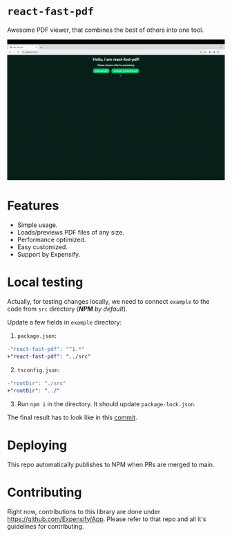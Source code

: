 # `react-fast-pdf`

Awesome PDF viewer, that combines the best of others into one tool.

![Example](example/public/example.gif)

# Features

- Simple usage.
- Loads/previews PDF files of any size.
- Performance optimized.
- Easy customized.
- Support by Expensify.

# Local testing

Actually, for testing changes locally, we need to connect `example` to the code from `src` directory (_**NPM** by default_).

Update a few fields in `example` directory:
1. `package.json`:
```diff
-"react-fast-pdf": "^1.*"
+"react-fast-pdf": "../src"
```

2. `tsconfig.json`:
```diff
-"rootDir": "./src"
+"rootDir": "../"
```

3. Run `npm i` in the directory. It should update `package-lock.json`.

The final result has to look like in this [commit](https://github.com/Expensify/react-fast-pdf/pull/9/commits/29334948a936def7a1ba967aa632f6f5e951a3cb).

# Deploying

This repo automatically publishes to NPM when PRs are merged to main.

# Contributing

Right now, contributions to this library are done under https://github.com/Expensify/App. Please refer to that repo and all it's guidelines for contributing.
